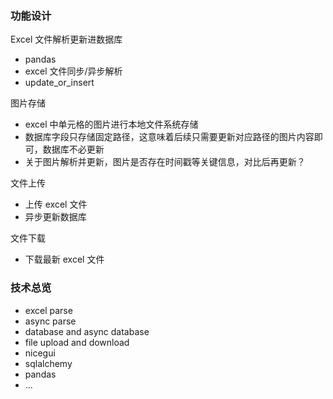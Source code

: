 ### 功能设计
Excel 文件解析更新进数据库
- pandas
- excel 文件同步/异步解析
- update_or_insert

图片存储
- excel 中单元格的图片进行本地文件系统存储
- 数据库字段只存储固定路径，这意味着后续只需要更新对应路径的图片内容即可，数据库不必更新
- 关于图片解析并更新，图片是否存在时间戳等关键信息，对比后再更新？

文件上传
- 上传 excel 文件
- 异步更新数据库

文件下载
- 下载最新 excel 文件

### 技术总览
- excel parse
- async parse
- database and async database
- file upload and download
- nicegui
- sqlalchemy
- pandas
- ...
